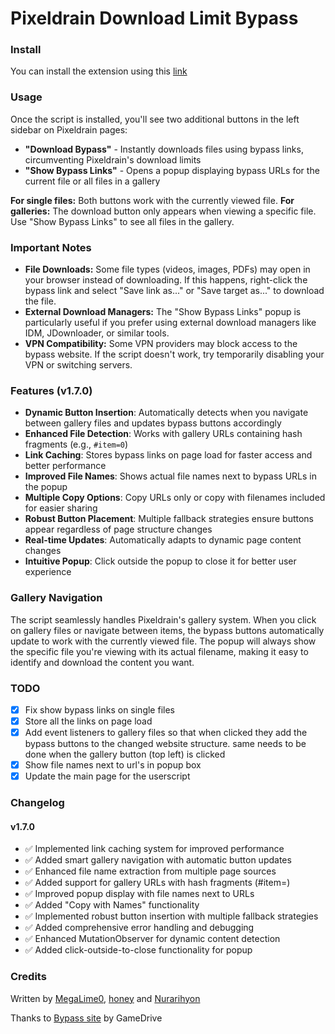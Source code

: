 # Pixeldrain Download Limit Bypass

### Install
You can install the extension using this [link](https://github.com/suddelty/pixeldrain-bypass-usercript/raw/refs/heads/main/bypass_script.user.js)

### Usage
Once the script is installed, you'll see two additional buttons in the left sidebar on Pixeldrain pages:

- **"Download Bypass"** - Instantly downloads files using bypass links, circumventing Pixeldrain's download limits
- **"Show Bypass Links"** - Opens a popup displaying bypass URLs for the current file or all files in a gallery

**For single files:** Both buttons work with the currently viewed file.
**For galleries:** The download button only appears when viewing a specific file. Use "Show Bypass Links" to see all files in the gallery.

### Important Notes
- **File Downloads:** Some file types (videos, images, PDFs) may open in your browser instead of downloading. If this happens, right-click the bypass link and select "Save link as..." or "Save target as..." to download the file.
- **External Download Managers:** The "Show Bypass Links" popup is particularly useful if you prefer using external download managers like IDM, JDownloader, or similar tools.
- **VPN Compatibility:** Some VPN providers may block access to the bypass website. If the script doesn't work, try temporarily disabling your VPN or switching servers.

### Features (v1.7.0)
- **Dynamic Button Insertion**: Automatically detects when you navigate between gallery files and updates bypass buttons accordingly
- **Enhanced File Detection**: Works with gallery URLs containing hash fragments (e.g., `#item=0`)
- **Link Caching**: Stores bypass links on page load for faster access and better performance
- **Improved File Names**: Shows actual file names next to bypass URLs in the popup
- **Multiple Copy Options**: Copy URLs only or copy with filenames included for easier sharing
- **Robust Button Placement**: Multiple fallback strategies ensure buttons appear regardless of page structure changes
- **Real-time Updates**: Automatically adapts to dynamic page content changes
- **Intuitive Popup**: Click outside the popup to close it for better user experience

### Gallery Navigation
The script seamlessly handles Pixeldrain's gallery system. When you click on gallery files or navigate between items, the bypass buttons automatically update to work with the currently viewed file. The popup will always show the specific file you're viewing with its actual filename, making it easy to identify and download the content you want.

### TODO
- [x] Fix show bypass links on single files
- [x] Store all the links on page load
- [x] Add event listeners to gallery files so that when clicked they add the bypass buttons to the changed website structure. same needs to be done when the gallery button (top left) is clicked
- [x] Show file names next to url's in popup box
- [x] Update the main page for the userscript

### Changelog

#### v1.7.0
- ✅ Implemented link caching system for improved performance
- ✅ Added smart gallery navigation with automatic button updates
- ✅ Enhanced file name extraction from multiple page sources
- ✅ Added support for gallery URLs with hash fragments (#item=)
- ✅ Improved popup display with file names next to URLs
- ✅ Added "Copy with Names" functionality
- ✅ Implemented robust button insertion with multiple fallback strategies
- ✅ Added comprehensive error handling and debugging
- ✅ Enhanced MutationObserver for dynamic content detection
- ✅ Added click-outside-to-close functionality for popup

### Credits
Written by [MegaLime0](https://github.com/MegaLime0), [honey](https://github.com/hhoneeyy) and [Nurarihyon](https://greasyfork.org/en/users/723993-nurarihyonmaou)

Thanks to [Bypass site](https://pixeldrain-bypass.cybar.xyz/) by GameDrive